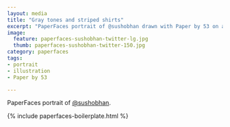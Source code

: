 ```yaml
---
layout: media
title: "Gray tones and striped shirts"
excerpt: "PaperFaces portrait of @sushobhan drawn with Paper by 53 on an iPad."
image: 
  feature: paperfaces-sushobhan-twitter-lg.jpg
  thumb: paperfaces-sushobhan-twitter-150.jpg
category: paperfaces
tags: 
- portrait
- illustration
- Paper by 53

---
```


PaperFaces portrait of [@sushobhan](http://twitter.com/sushobhan).

{% include paperfaces-boilerplate.html %}